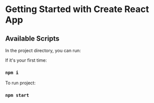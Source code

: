 # Getting Started with Create React App


## Available Scripts

In the project directory, you can run:

If it's your first time:
### `npm i` 

To run project:
### `npm start`

